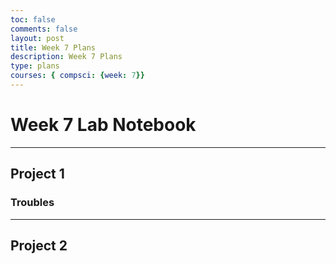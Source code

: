 ```yaml
---
toc: false
comments: false
layout: post
title: Week 7 Plans
description: Week 7 Plans
type: plans
courses: { compsci: {week: 7}}
---
```


# Week 7 Lab Notebook

---

## Project 1


### Troubles

---

## Project 2
